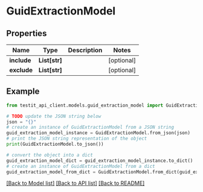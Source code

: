 # GuidExtractionModel


## Properties

Name | Type | Description | Notes
------------ | ------------- | ------------- | -------------
**include** | **List[str]** |  | [optional] 
**exclude** | **List[str]** |  | [optional] 

## Example

```python
from testit_api_client.models.guid_extraction_model import GuidExtractionModel

# TODO update the JSON string below
json = "{}"
# create an instance of GuidExtractionModel from a JSON string
guid_extraction_model_instance = GuidExtractionModel.from_json(json)
# print the JSON string representation of the object
print(GuidExtractionModel.to_json())

# convert the object into a dict
guid_extraction_model_dict = guid_extraction_model_instance.to_dict()
# create an instance of GuidExtractionModel from a dict
guid_extraction_model_from_dict = GuidExtractionModel.from_dict(guid_extraction_model_dict)
```
[[Back to Model list]](../README.md#documentation-for-models) [[Back to API list]](../README.md#documentation-for-api-endpoints) [[Back to README]](../README.md)


